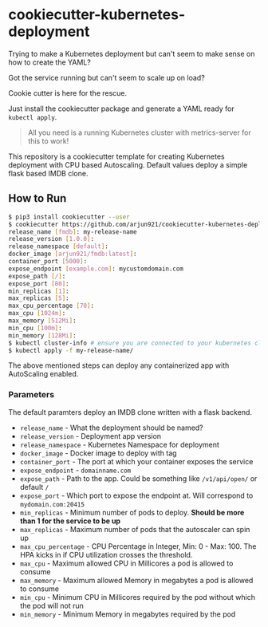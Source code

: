 # cookiecutter-kubernetes-deployment

Trying to make a Kubernetes deployment but can't seem to make sense on how to create the YAML?

Got the service running but can't seem to scale up on load?

Cookie cutter is here for the rescue. 

Just install the cookiecutter package and generate a YAML ready for  `kubectl apply`.

> All you need is a running Kubernetes cluster with metrics-server for this to work! 

This repository is a cookiecutter template for creating Kubernetes deployment with CPU based Autoscaling. 
Default values deploy a simple flask based IMDB clone. 

## How to Run

```bash
$ pip3 install cookiecutter --user
$ cookiecutter https://github.com/arjun921/cookiecutter-kubernetes-deployment.git
release_name [fmdb]: my-release-name
release_version [1.0.0]:
release_namespace [default]:
docker_image [arjun921/fmdb:latest]:
container_port [5000]:
expose_endpoint [example.com]: mycustomdomain.com
expose_path [/]:
expose_port [80]:
min_replicas [1]:
max_replicas [5]:
max_cpu_percentage [70]:
max_cpu [1024m]:
max_memory [512Mi]:
min_cpu [100m]:
min_memory [128Mi]:
$ kubectl cluster-info # ensure you are connected to your kubernetes cluster
$ kubectl apply -f my-release-name/
```

The above mentioned steps can deploy any containerized app with AutoScaling enabled.

### Parameters

The default paramters deploy an IMDB clone written with a flask backend.

- `release_name` - What the deployment should be named?
- `release_version` - Deployment app version
- `release_namespace` - Kubernetes Namespace for deployment
- `docker_image` - Docker image to deploy with tag
- `container_port` - The port at which your container exposes the service
- `expose_endpoint` - `domainname.com`
- `expose_path` - Path to the app. Could be something like `/v1/api/open/` or default `/`
- `expose_port` - Which port to expose the endpoint at. Will correspond to `mydomain.com:20415`
- `min_replicas` - Minimum number of pods to deploy. **Should be more than 1 for the service to be up**
- `max_replicas` - Maximum number of pods that the autoscaler can spin up
- `max_cpu_percentage` - CPU Percentage in Integer, Min: 0 - Max: 100. The HPA kicks in if CPU utilization crosses the threshold. 
- `max_cpu` - Maximum allowed CPU in Millicores a pod is allowed to consume
- `max_memory` - Maximum allowed Memory in megabytes a pod is allowed to consume
- `min_cpu` - Minimum CPU in Millicores required by the pod without which the pod will not run
- `min_memory` - Minimum Memory in megabytes required by the pod

